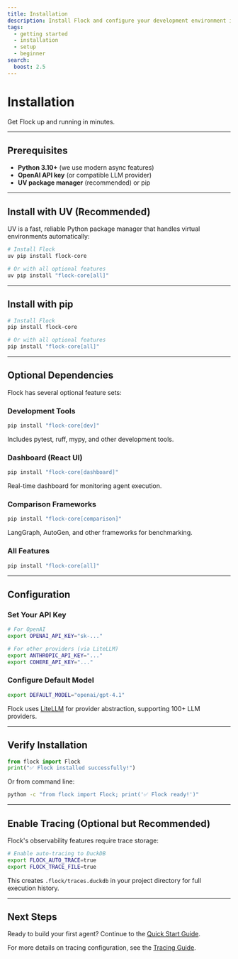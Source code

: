 ```yaml
---
title: Installation
description: Install Flock and configure your development environment in minutes
tags:
  - getting started
  - installation
  - setup
  - beginner
search:
  boost: 2.5
---
```


# Installation

Get Flock up and running in minutes.

---

## Prerequisites

- **Python 3.10+** (we use modern async features)
- **OpenAI API key** (or compatible LLM provider)
- **UV package manager** (recommended) or pip

---

## Install with UV (Recommended)

UV is a fast, reliable Python package manager that handles virtual environments automatically:

```bash
# Install Flock
uv pip install flock-core

# Or with all optional features
uv pip install "flock-core[all]"
```

---

## Install with pip

```bash
# Install Flock
pip install flock-core

# Or with all optional features
pip install "flock-core[all]"
```

---

## Optional Dependencies

Flock has several optional feature sets:

### Development Tools
```bash
pip install "flock-core[dev]"
```
Includes pytest, ruff, mypy, and other development tools.

### Dashboard (React UI)
```bash
pip install "flock-core[dashboard]"
```
Real-time dashboard for monitoring agent execution.

### Comparison Frameworks
```bash
pip install "flock-core[comparison]"
```
LangGraph, AutoGen, and other frameworks for benchmarking.

### All Features
```bash
pip install "flock-core[all]"
```

---

## Configuration

### Set Your API Key

```bash
# For OpenAI
export OPENAI_API_KEY="sk-..."

# For other providers (via LiteLLM)
export ANTHROPIC_API_KEY="..."
export COHERE_API_KEY="..."
```

### Configure Default Model

```bash
export DEFAULT_MODEL="openai/gpt-4.1"
```

Flock uses [LiteLLM](https://docs.litellm.ai/docs/) for provider abstraction, supporting 100+ LLM providers.

---

## Verify Installation

```python
from flock import Flock
print("✅ Flock installed successfully!")
```

Or from command line:

```bash
python -c "from flock import Flock; print('✅ Flock ready!')"
```

---

## Enable Tracing (Optional but Recommended)

Flock's observability features require trace storage:

```bash
# Enable auto-tracing to DuckDB
export FLOCK_AUTO_TRACE=true
export FLOCK_TRACE_FILE=true
```

This creates `.flock/traces.duckdb` in your project directory for full execution history.

---

## Next Steps

Ready to build your first agent? Continue to the [Quick Start Guide](quick-start.md).

For more details on tracing configuration, see the [Tracing Guide](../guides/tracing/tracing-quickstart.md).
